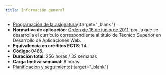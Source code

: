 ```yaml
---
title: Información general
---
```


- [Programación de la asignatura](assets/INF-1DAW-PRO-C23-24.pdf){:target="_blank"}
- **Normativa de aplicación**: [Orden de 16 de junio de
  2011](http://www.juntadeandalucia.es/boja/2011/149/23), por la que se
  desarrolla el currículo correspondiente al título de Técnico Superior en
  Desarrollo de Aplicaciones Web.
- **Equivalencia en créditos ECTS**: 14.
- **Código**: 0485.
- **Duración total**: 256 horas / 32 semanas
- **Carga lectiva semanal**: 8 horas
- [Planificación y seguimiento](https://checkvist.com/checklists/844344){:target="_blank"}
